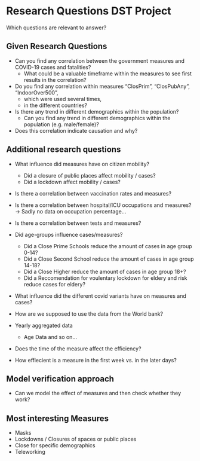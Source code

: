 # Research Questions DST Project

Which questions are relevant to answer?

## Given Research Questions

- Can you find any correlation between the government measures and COVID-19 cases and fatalities?
    - What could be a valuable timeframe within the measures to see first results in the correlation?
- Do you find any correlation within measures “ClosPrim”, “ClosPubAny”, “IndoorOver500”, 
    - which were used several times, 
    - in the different countries?
- Is there any trend in different demographics within the population?
    - Can you find any trend in different demographics within the population (e.g. male/female)?
- Does this correlation indicate causation and why?

## Additional research questions

- What influence did measures have on citizen mobility?
    - Did a closure of public places affect mobility / cases?
    - Did a lockdown affect mobility / cases?
- Is there a correlation between vaccination rates and measures?
- Is there a correlation between hospital/ICU occupations and measures? -> Sadly no data on occupation percentage...
- Is there a correlation between tests and measures?
- Did age-groups influence cases/measures?
    - Did a Close Prime Schools reduce the amount of cases in age group 0-14?
    - Did a Close Second School reduce the amount of cases in age group 14-18?
    - Did a Close Higher reduce the amount of cases in age group 18+?
    - Did a Reccomendation for voulentary lockdown for eldery and risk reduce cases for eldery?
- What influence did the different covid variants have on measures and cases?

- How are we supposed to use the data from the World bank?
- Yearly aggregated data
    - Age Data and so on...

- Does the time of the measure affect the efficiency?
- How effiecient is a measure in the first week vs. in the later days?

## Model verification approach
- Can we model the effect of measures and then check whether they work?

## Most interesting Measures
- Masks
- Lockdowns / Closures of spaces or public places
- Close for specific demographics
- Teleworking